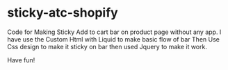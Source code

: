 # sticky-atc-shopify

Code for Making Sticky Add to cart bar on product page without any app.
I have use the Custom Html with Liquid to make basic flow of bar Then Use Css design to make it sticky on bar then used Jquery to make it work.

Have fun!
